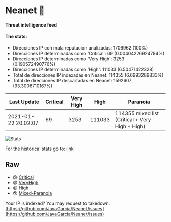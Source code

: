 # Neanet :hocho:
#### Threat intelligence feed
#### The stats:

- Direcciones IP con mala reputacion analizadas: 1706962 (100%)
- Direcciones IP determinadas como 'Critical':  69 (0.00404226924794%)
- Direcciones IP determinadas como 'Very High':  3253 (0.190572490776%)
- Direcciones IP determinadas como 'High':  111033 (6.50471422328)
- Total de direcciones IP indexadas en Neanet:  114355 (6.6993289833%)
- Total de direcciones IP descartadas en Neanet:  1592607 (93.3006710167%)

| Last Update | Critical | Very High | High | Paranoia |
| --- | --- | --- | --- | --- |
| 2021-01-22 20:02:07 | 69 | 3253 | 111033 | 114355 mixed list (Critical + Very High + High)|

![Stats](https://docs.google.com/spreadsheets/d/e/2PACX-1vSnaNMIXVabIpDJjufMlzH7poXnshF3mgd8Is1g9ytUEzVsP5my4Trn8f-xkoLLQ38xpL3HtmUexLo6/pubchart?oid=501124687&format=image)

For the historical stats go to: [link](/stats.csv)
## Raw
- :scream: [Critical](https://raw.githubusercontent.com/JavaGarcia/Neanet/master/blacklists/neanet_critical.txt)
- :fearful: [VeryHigh](https://raw.githubusercontent.com/JavaGarcia/Neanet/master/blacklists/neanet_veryHigh.txtt)
- :frowning: [High](https://raw.githubusercontent.com/JavaGarcia/Neanet/master/blacklists/neanet_high.txt)
- :dizzy_face: [Mixed-Paranoia](https://raw.githubusercontent.com/JavaGarcia/Neanet/master/blacklists/neanet_all.txt)


Your IP is indexed? You may request to takedown. [https://github.com/JavaGarcia/Neanet/issues](https://github.com/JavaGarcia/Neanet/issues)









































































































































































































































































































































































































































































































































































































































































































































































































































































































































































































































































































































































































































































































































































































































































































































































































































































































































































































































































































































































































































































































































































































































































































































































































































































































































































































































































































































































































































































































































































































































































































































































































































































































































































































































































































































































































































































































































































































































